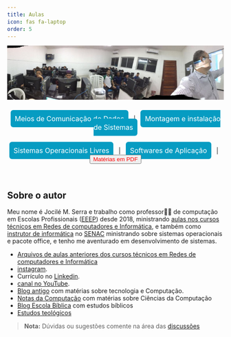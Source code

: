```yaml
---
title: Aulas
icon: fas fa-laptop
order: 5
---
```


<style>
a.button {
  background: #069cc2;
  border-radius: 6px;
  padding: 10px;
  cursor: pointer;
  color: #fff;
  border: none;
  font-size: 16px;
  text-decoration: none;
}
a:hover {
  background: black;
}
</style>

![Aulas](/assets/img/aula.jpeg)

<div align="center">

&#xa0;  
<a href="{% post_url 2022-08-02-meios-de-comunicacao %}" class="button">Meios de Comunicação de Dados</a> &#xa0; | &#xa0;
<a href="{% post_url 2022-08-01-montagem-e-instalacao %}" class="button">Montagem e instalação de Sistemas</a><br/><br/>
&#xa0;  
<a href="{% post_url 2022-08-04-sistemas-operacionais-livres %}" class="button">Sistemas Operacionais Livres</a> &#xa0; | &#xa0;
<a href="{% post_url 2022-08-03-softwares-de-aplicacao %}" class="button">Softwares de Aplicação</a> &#xa0; | &#xa0;
<a href="https://github.com/jocile/redes-de-computadores"><button style = "color: red">Matérias em PDF</button></a>

</div>
&#xa0;  

## Sobre o autor

Meu nome é Jocilé M. Serra e trabalho como professor👨‍🏫 de computação em Escolas Profissionais ([EEEP](https://www.ceara.gov.br/2018/03/16/ceara-comemora-10-anos-das-escolas-estaduais-de-educacao-profissional/)) desde 2018, ministrando [aulas nos cursos técnicos em Redes de computadores e Informática](https://aulas.jocile.com/), e também como [instrutor de informática](https://senac.jocile.com/) no [SENAC](https://cursos.ce.senac.br/) ministrando sobre sistemas operacionais e pacote office, e tenho me aventurado em desenvolvimento de sistemas.

- [Arquivos de aulas anteriores dos cursos técnicos em Redes de computadores e Informática](https://aulas.jocile.com/)
- [instagram](https://www.instagram.com/jocileserra/).
- Currículo no [Linkedin](https://www.linkedin.com/in/jocil%C3%A9-serra-56298838/).
- [canal no YouTube](https://www.youtube.com/channel/UC4YYb0PmbcHJJgEX-fkoutg).
- [Blog antigo](http://programandopc.blogspot.com/) com matérias sobre tecnologia e Computação.
- [Notas da Computação](https://sites.google.com/a/cienciasdacomputacao.org/jocile/Home) com matérias sobre Ciências da Computação
- [Blog Escola Bíblica](http://teologosinta.blogspot.com/) com estudos bíblicos
- [Estudos teológicos](https://jocile.com/teologia/)

> **Nota:**
> Dúvidas ou sugestões comente na área das [discussões](https://github.com/jocile/redes-de-computadores/discussions)
